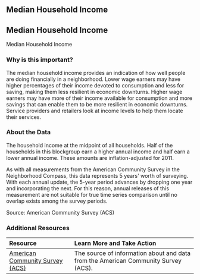 ## Median Household Income
## Median Household Income
Median Household Income

### Why is this important?
The median household income provides an indication of how well people are doing financially in a neighborhood. Lower wage earners may have higher percentages of their income devoted to consumption and less for saving, making them less resilient in economic downturns. Higher wage earners may have more of their income available for consumption and more savings that can enable them to be more resilient in economic downturns. Service providers and retailers look at income levels to help them locate their services.

### About the Data
The household income at the midpoint of all households. Half of the households in this blockgroup earn a higher annual income and half earn a lower annual income. These amounts are inflation-adjusted for 2011. 

As with all measurements from the American Community Survey in the Neighborhood Compass, this data represents 5 years' worth of surveying. With each annual update, the 5-year period advances by dropping one year and incorporating the next. For this reason, annual releases of this measurement are not suitable for true time series comparison until no overlap exists among the survey periods.

Source: American Community Survey (ACS) 

### Additional Resources

|Resource | Learn More and Take Action | 
|:--- | :--- |
|[American Community Survey (ACS)](https://www.census.gov/acs/www/) | The source of information about and data from the American Community Survey (ACS).

